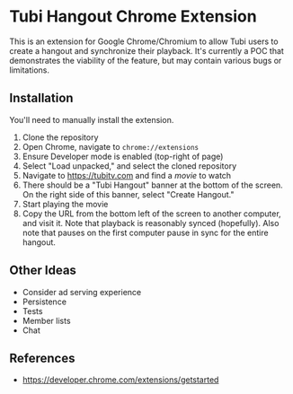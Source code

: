 # Tubi Hangout Chrome Extension

This is an extension for Google Chrome/Chromium to allow Tubi users to
create a hangout and synchronize their playback. It's currently a POC that
demonstrates the viability of the feature, but may contain various bugs or
limitations.

## Installation

You'll need to manually install the extension.

1) Clone the repository
2) Open Chrome, navigate to `chrome://extensions`
3) Ensure Developer mode is enabled (top-right of page)
4) Select "Load unpacked," and select the cloned repository
5) Navigate to https://tubitv.com and find a _movie_ to watch
6) There should be a "Tubi Hangout" banner at the bottom of the screen. On the
   right side of this banner, select "Create Hangout."
7) Start playing the movie
8) Copy the URL from the bottom left of the screen to another computer, and
   visit it. Note that playback is reasonably synced (hopefully). Also note
   that pauses on the first computer pause in sync for the entire hangout.

## Other Ideas

* Consider ad serving experience
* Persistence
* Tests
* Member lists
* Chat

## References

* https://developer.chrome.com/extensions/getstarted
